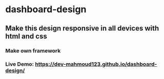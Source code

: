 # dashboard-design
## Make this design responsive in all devices with html and css
### Make own framework 
### Live Demo: https://dev-mahmoud123.github.io/dashboard-design/

